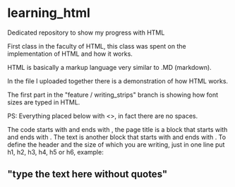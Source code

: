 # learning_html
Dedicated repository to show my progress with HTML  

First class in the faculty of HTML, this class was spent on the implementation of HTML and how it works.

HTML is basically a markup language very similar to .MD (markdown).

In the file I uploaded together there is a demonstration of how HTML works.

The first part in the "feature / writing_strips" branch is showing how font sizes are typed in HTML.

PS: Everything placed below with <>, in fact there are no spaces.

The code starts with <html> and ends with </html>, the page title is a block that starts with <head> and ends with </head>. The text is another block that starts with <body> and ends with </body>. To define the header and the size of which you are writing, just in one line put h1, h2, h3, h4, h5 or h6, example: **<h2> "type the text here without quotes" </h2>**